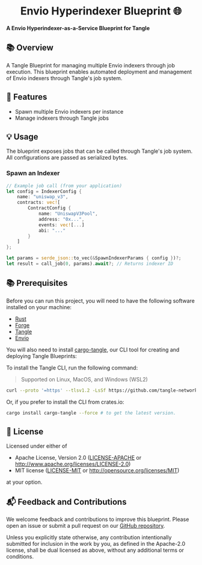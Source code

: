 # <h1 align="center"> Envio Hyperindexer Blueprint 🌐 </h1>

**A Envio Hyperindexer-as-a-Service Blueprint for Tangle**

## 📚 Overview

A Tangle Blueprint for managing multiple Envio indexers through job execution. This blueprint enables automated deployment and management of Envio indexers through Tangle's job system.

## 🎯 Features

- Spawn multiple Envio indexers per instance
- Manage indexers through Tangle jobs

## 💡 Usage

The blueprint exposes jobs that can be called through Tangle's job system. All configurations are passed as serialized bytes.

### Spawn an Indexer

```rust
// Example job call (from your application)
let config = IndexerConfig {
    name: "uniswap_v3",
    contracts: vec![
        ContractConfig {
            name: "UniswapV3Pool",
            address: "0x...",
            events: vec![...]
            abi: "..."
        }
    ]
};

let params = serde_json::to_vec(&SpawnIndexerParams { config })?;
let result = call_job(0, params).await?; // Returns indexer ID
```

## 📚 Prerequisites

Before you can run this project, you will need to have the following software installed on your machine:

- [Rust](https://www.rust-lang.org/tools/install)
- [Forge](https://getfoundry.sh)
- [Tangle](https://github.com/tangle-network/tangle?tab=readme-ov-file#-getting-started-)
- [Envio](https://envio.dev)

You will also need to install [cargo-tangle](https://crates.io/crates/cargo-tangle), our CLI tool for creating and
deploying Tangle Blueprints:

To install the Tangle CLI, run the following command:

> Supported on Linux, MacOS, and Windows (WSL2)

```bash
curl --proto '=https' --tlsv1.2 -LsSf https://github.com/tangle-network/gadget/releases/download/cargo-tangle-v0.1.2/cargo-tangle-installer.sh | sh
```

Or, if you prefer to install the CLI from crates.io:

```bash
cargo install cargo-tangle --force # to get the latest version.
```

## 📜 License

Licensed under either of

- Apache License, Version 2.0
  ([LICENSE-APACHE](LICENSE-APACHE) or http://www.apache.org/licenses/LICENSE-2.0)
- MIT license
  ([LICENSE-MIT](LICENSE-MIT) or http://opensource.org/licenses/MIT)

at your option.

## 📬 Feedback and Contributions

We welcome feedback and contributions to improve this blueprint.
Please open an issue or submit a pull request on
our [GitHub repository](https://github.com/tangle-network/blueprint-template/issues).

Unless you explicitly state otherwise, any contribution intentionally submitted
for inclusion in the work by you, as defined in the Apache-2.0 license, shall be
dual licensed as above, without any additional terms or conditions.

